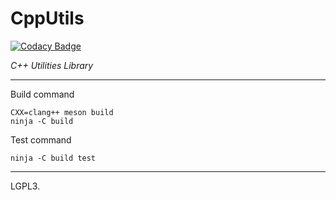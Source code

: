 # CppUtils

[![Codacy Badge](https://api.codacy.com/project/badge/Grade/bc85fe381f3444f0b70468859912e298)](https://app.codacy.com/manual/MorganCaron/CppUtils?utm_source=github.com&utm_medium=referral&utm_content=MorganCaron/CppUtils&utm_campaign=Badge_Grade_Dashboard)

*C++ Utilities Library*

---

Build command
```console
CXX=clang++ meson build
ninja -C build
```

Test command
```console
ninja -C build test
```

---

LGPL3.
